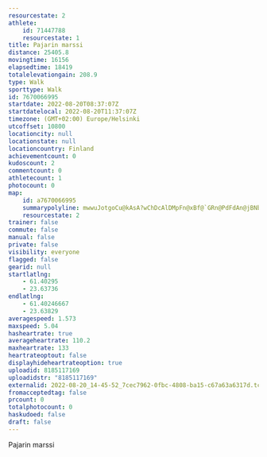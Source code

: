 ```yaml
---
resourcestate: 2
athlete:
    id: 71447788
    resourcestate: 1
title: Pajarin marssi
distance: 25405.8
movingtime: 16156
elapsedtime: 18419
totalelevationgain: 208.9
type: Walk
sporttype: Walk
id: 7670066995
startdate: 2022-08-20T08:37:07Z
startdatelocal: 2022-08-20T11:37:07Z
timezone: (GMT+02:00) Europe/Helsinki
utcoffset: 10800
locationcity: null
locationstate: null
locationcountry: Finland
achievementcount: 0
kudoscount: 2
commentcount: 0
athletecount: 1
photocount: 0
map:
    id: a7670066995
    summarypolyline: mwwuJotgoCu@kAsA?wChDcAlDMpFn@xBf@`GRn@PdFdAn@jBNbFfClBnBxQxIrKtHtB~DVfDk@`HUnPeBjQ`A~I~C~D~ArCtApAn@pDIpQNjEz@dLp@tDi@jHrAlJRvFe@zE?hCmAtCPf@`AkCjAx@Cm@hAvBhAp@wEkE_EjKw@`DeB`BgG|TqCpTQbCkB`CoAlE_@zCcClEkC|AAX_AJaFfCqCjBmE\_C`BgCf@y@fCwE|H]vA}@zKNpEdBjMVpF[`DgA|CaCbC}APuA}@oAwDa@a@yDDw@t@k@nBq@bAaBVuBzAcB`EgBfHqAlDwCbLcC|NqBzGyA~GyApJeA~CgJ`Ow@lCy@nG{@pAcAl@wArDc@hFNxGsAlI?tDNbAMlBYv@g@JmAw@yGQiEeDyNiHkE{HaEsC}CcGsCoJ{C}BkAWwAFMbBIONOSa@wEcEgL_QyHwFmGcC]_Am@Wu@eA_Cm@_BoByAg@w@iAe@O}@qBwAs@yC@aCn@qIw@uEZ}DnAqD|BoDd@eF[Sx@JdBJYKcAO_@g@MiBz@oBxEu@dAEg@e@`@uAhCkBl@wBa@mEmEoA{BiFcGi@iAaEuDiAmBgEaDY}@yA_BiHqM{AgHiDu_@@a\^sA^QpCwFzBqCl@oAIYxA_B^_AbFqFpEkB|BoDZ_BdAgCxBaM~@eBrCmL`DaI@eAd@gBf@k@rB_FzCsDh@P|@~ApABrAw@~BeE~AbPvAvHThEh@hBbLtRp@d@rBH~@hApBbDhEv@jB]pBiBbDd@`FnHx@~@l@IC\IMt@u@lEkC`AwAvAiFpBcMbDeKnBgJ~@oCvDqXrCsGlBdBI{CN_Bf@cBdDsG~DaFZiAzAqBvBwAh@mAvC_PNgCrAsHbDsE\mBDoBUaDWk@]Cc@uA{AuB{D}CaBSwC_BmGw@}HoM}@oCfDoIzBeO`@sAn@`AnAdEzAKtAeBr@oBh@yCnAmVl@oELiFlAmF~GqLxEaGvBkAzIsAz@mG^a@ZgBxB{EfCmEjBqH`C{G~@sAJaAhAGb@c@jAiEbCaEj@[Jm@x@kA`BaBhAE|@gAJg@^G`AoAh@GDg@?TPB\e@hAExB}@pA_Af@F`AtBrAFgC|H_A|Ao@nEHr@`A`BhBzA|CxEb@|A^pFr@~El@zBb@V~A}@fIMGbDJ|BJD?pHb@rEGvCnO~BpDpAvIfFX_Cs@{Iq@oE]w@FcCp@gCfCkCxA_@|A|@x@k@TqCa@?
    resourcestate: 2
trainer: false
commute: false
manual: false
private: false
visibility: everyone
flagged: false
gearid: null
startlatlng:
    - 61.40295
    - 23.63736
endlatlng:
    - 61.40246667
    - 23.63829
averagespeed: 1.573
maxspeed: 5.04
hasheartrate: true
averageheartrate: 110.2
maxheartrate: 133
heartrateoptout: false
displayhideheartrateoption: true
uploadid: 8185117169
uploadidstr: "8185117169"
externalid: 2022-08-20_14-45-52_7cec7962-0fbc-4808-ba15-c67a63a6317d.tcx
fromacceptedtag: false
prcount: 0
totalphotocount: 0
haskudoed: false
draft: false
---
```

Pajarin marssi
